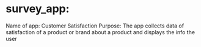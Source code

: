 # survey_app:
Name of app: Customer Satisfaction
Purpose: The app collects data of satisfaction of a product or brand about a product and displays the info the user
